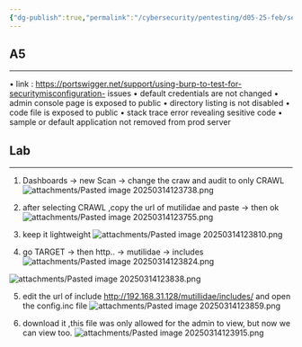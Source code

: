```yaml
---
{"dg-publish":true,"permalink":"/cybersecurity/pentesting/d05-25-feb/security-misconfiguration-issues-using-burp/"}
---
```



## A5
---
• link : https://portswigger.net/support/using-burp-to-test-for-securitymisconfiguration-
issues
• default credentials are not changed
• admin console page is exposed to public
• directory listing is not disabled
• code file is exposed to public
• stack trace error revealing sesitive code
• sample or default application not removed from prod server

## Lab
---
1. Dashboards → new Scan → change the craw and audit to only CRAWL
![attachments/Pasted image 20250314123738.png](/img/user/Cybersecurity/Pentesting/D05_25%20Feb/attachments/Pasted%20image%2020250314123738.png)

2. after selecting CRAWL ,copy the url of mutilidae and paste → then ok
![attachments/Pasted image 20250314123755.png](/img/user/Cybersecurity/Pentesting/D05_25%20Feb/attachments/Pasted%20image%2020250314123755.png)

3. keep it lightweight
![attachments/Pasted image 20250314123810.png](/img/user/Cybersecurity/Pentesting/D05_25%20Feb/attachments/Pasted%20image%2020250314123810.png)

4. go TARGET → then http.. → mutilidae → includes
![attachments/Pasted image 20250314123824.png](/img/user/Cybersecurity/Pentesting/D05_25%20Feb/attachments/Pasted%20image%2020250314123824.png)

![attachments/Pasted image 20250314123838.png](/img/user/Cybersecurity/Pentesting/D05_25%20Feb/attachments/Pasted%20image%2020250314123838.png)

5. edit the url of include http://192.168.31.128/mutillidae/includes/ and open the config.inc file
![attachments/Pasted image 20250314123859.png](/img/user/Cybersecurity/Pentesting/D05_25%20Feb/attachments/Pasted%20image%2020250314123859.png)

6. download it ,this file was only allowed for the admin to view, but now we can view too.
![attachments/Pasted image 20250314123915.png](/img/user/Cybersecurity/Pentesting/D05_25%20Feb/attachments/Pasted%20image%2020250314123915.png)
	